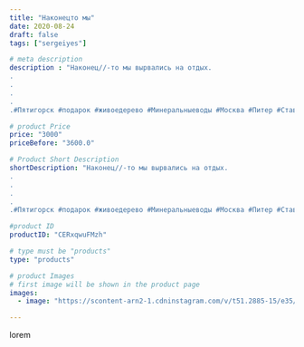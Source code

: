 ```yaml
---
title: "Наконецто мы"
date: 2020-08-24
draft: false
tags: ["sergeiyes"]

# meta description
description : "Наконец//-то мы вырвались на отдых.
.
.
.
.
.#Пятигорск #подарок #живоедерево #Минеральныеводы #Москва #Питер #Ставрополь #Сочи #Симферополь #Севастополь #Анапа"

# product Price
price: "3000"
priceBefore: "3600.0"

# Product Short Description
shortDescription: "Наконец//-то мы вырвались на отдых.
.
.
.
.
.#Пятигорск #подарок #живоедерево #Минеральныеводы #Москва #Питер #Ставрополь #Сочи #Симферополь #Севастополь #Анапа #Краснодар #Екатеринбург #Челябинск #Ессентуки #Железноводск #Кисловодск #Ростовнадону #gruppazahvata #крым #sergeystar   #Волгоград #резьбаподереву #подарокпятигорск #антисептик #градмастеров"

#product ID
productID: "CERxqwuFMzh"

# type must be "products"
type: "products"

# product Images
# first image will be shown in the product page
images:
  - image: "https://scontent-arn2-1.cdninstagram.com/v/t51.2885-15/e35/118237175_229466598399546_5738397721604536791_n.jpg?tp=1&_nc_ht=scontent-arn2-1.cdninstagram.com&_nc_cat=106&_nc_ohc=aykeoDB9SWQAX9wxZdl&ccb=7-4&oh=81eb3703544fcd3a029399773d14f0ea&oe=60848B0D&_nc_sid=86f79a&ig_cache_key=MjM4MjkwNDEyMDY2NTQ5MjcwNQ%3D%3D.2-ccb7-4"

---
```

lorem
